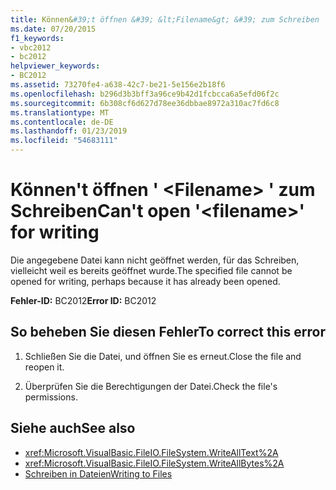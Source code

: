 ```yaml
---
title: Können&#39;t öffnen &#39; &lt;Filename&gt; &#39; zum Schreiben
ms.date: 07/20/2015
f1_keywords:
- vbc2012
- bc2012
helpviewer_keywords:
- BC2012
ms.assetid: 73270fe4-a638-42c7-be21-5e156e2b18f6
ms.openlocfilehash: b296d3b3bff3a96ce9b42d1fcbcca6a5efd06f2c
ms.sourcegitcommit: 6b308cf6d627d78ee36dbbae8972a310ac7fd6c8
ms.translationtype: MT
ms.contentlocale: de-DE
ms.lasthandoff: 01/23/2019
ms.locfileid: "54683111"
---
```

# <a name="can39t-open-39ltfilenamegt39-for-writing"></a><span data-ttu-id="2d5aa-102">Können&#39;t öffnen &#39; &lt;Filename&gt; &#39; zum Schreiben</span><span class="sxs-lookup"><span data-stu-id="2d5aa-102">Can&#39;t open &#39;&lt;filename&gt;&#39; for writing</span></span>
<span data-ttu-id="2d5aa-103">Die angegebene Datei kann nicht geöffnet werden, für das Schreiben, vielleicht weil es bereits geöffnet wurde.</span><span class="sxs-lookup"><span data-stu-id="2d5aa-103">The specified file cannot be opened for writing, perhaps because it has already been opened.</span></span>  
  
 <span data-ttu-id="2d5aa-104">**Fehler-ID:** BC2012</span><span class="sxs-lookup"><span data-stu-id="2d5aa-104">**Error ID:** BC2012</span></span>  
  
## <a name="to-correct-this-error"></a><span data-ttu-id="2d5aa-105">So beheben Sie diesen Fehler</span><span class="sxs-lookup"><span data-stu-id="2d5aa-105">To correct this error</span></span>  
  
1.  <span data-ttu-id="2d5aa-106">Schließen Sie die Datei, und öffnen Sie es erneut.</span><span class="sxs-lookup"><span data-stu-id="2d5aa-106">Close the file and reopen it.</span></span>  
  
2.  <span data-ttu-id="2d5aa-107">Überprüfen Sie die Berechtigungen der Datei.</span><span class="sxs-lookup"><span data-stu-id="2d5aa-107">Check the file's permissions.</span></span>  
  
## <a name="see-also"></a><span data-ttu-id="2d5aa-108">Siehe auch</span><span class="sxs-lookup"><span data-stu-id="2d5aa-108">See also</span></span>
- <xref:Microsoft.VisualBasic.FileIO.FileSystem.WriteAllText%2A>
- <xref:Microsoft.VisualBasic.FileIO.FileSystem.WriteAllBytes%2A>
- [<span data-ttu-id="2d5aa-109">Schreiben in Dateien</span><span class="sxs-lookup"><span data-stu-id="2d5aa-109">Writing to Files</span></span>](../../../visual-basic/developing-apps/programming/drives-directories-files/writing-to-files.md)
